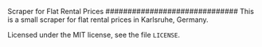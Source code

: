Scraper for Flat Rental Prices
##############################
This is a small scraper for flat rental prices in Karlsruhe, Germany.

Licensed under the MIT license, see the file `LICENSE`.


